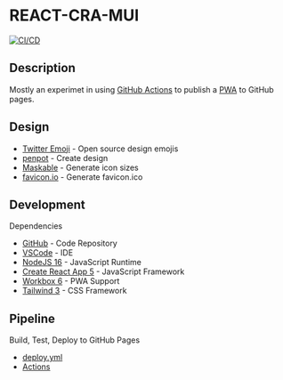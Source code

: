 # REACT-CRA-MUI
[![CI/CD](https://github.com/PhillipRC/react-cra-mui/workflows/Deployment/badge.svg)](https://philliprc.github.io/react-cra-mui)

## Description
Mostly an experimet in using [GitHub Actions](https://github.com/features/actions)
to publish a [PWA](https://developer.mozilla.org/en-US/docs/Web/Progressive_web_apps) 
to GitHub pages.

## Design
- [Twitter Emoji](https://github.com/twitter/twemoji) - Open source design emojis
- [penpot](https://penpot.app/) - Create design
- [Maskable](https://maskable.app) - Generate icon sizes
- [favicon.io](https://favicon.io/) - Generate favicon.ico

## Development

Dependencies
- [GitHub](https://github.com/) - Code Repository
- [VSCode](https://code.visualstudio.com/) - IDE
- [NodeJS 16](https://nodejs.org) - JavaScript Runtime
- [Create React App 5](https://create-react-app.dev/) - JavaScript Framework
- [Workbox 6](https://developers.google.com/web/tools/workbox) - PWA Support
- [Tailwind 3](https://tailwindcss.com/) - CSS Framework

## Pipeline
Build, Test, Deploy to GitHub Pages
- [deploy.yml](./.github/workflows/deploy.yml)
- [Actions](https://github.com/PhillipRC/react-cra-mui/actions/)
